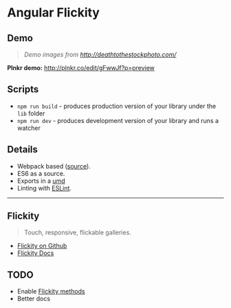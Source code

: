# Angular Flickity

## Demo

> _Demo images from http://deathtothestockphoto.com/_

**Plnkr demo:** http://plnkr.co/edit/gFwwJf?p=preview

## Scripts

* `npm run build` - produces production version of your library under the `lib` folder
* `npm run dev` - produces development version of your library and runs a watcher

## Details

* Webpack based ([source](https://github.com/krasimir/webpack-library-starter)).
* ES6 as a source.
* Exports in a [umd](https://github.com/umdjs/umd)
* Linting with [ESLint](http://eslint.org/).

- - -

## Flickity

> Touch, responsive, flickable galleries.

- [Flickity on Github](https://github.com/metafizzy/flickity)
- [Flickity Docs](http://flickity.metafizzy.co/)

## TODO

- Enable [Flickity methods](http://flickity.metafizzy.co/api.html)
- Better docs

